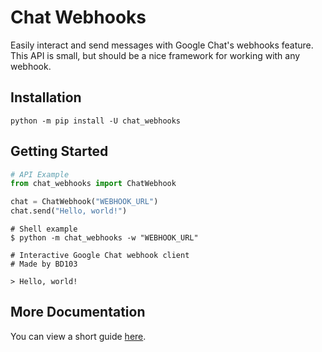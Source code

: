 # Chat Webhooks

Easily interact and send messages with Google Chat's webhooks feature. This API is small, but should be a nice framework for working with any webhook.

## Installation

```shell
python -m pip install -U chat_webhooks
```

## Getting Started

```python
# API Example
from chat_webhooks import ChatWebhook

chat = ChatWebhook("WEBHOOK_URL")
chat.send("Hello, world!")
```

```shell
# Shell example
$ python -m chat_webhooks -w "WEBHOOK_URL"

# Interactive Google Chat webhook client
# Made by BD103

> Hello, world!
```

## More Documentation

You can view a short guide [here](https://bd103.github.io/Chat-Webhooks).
